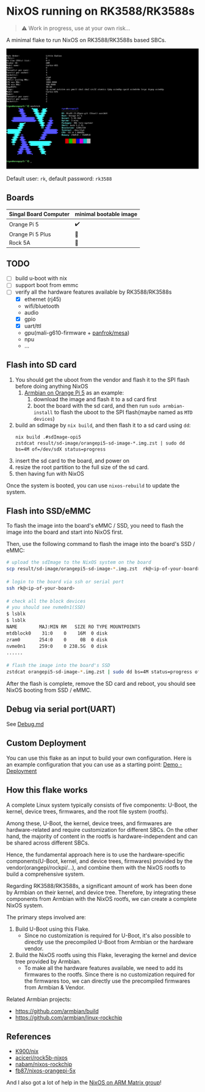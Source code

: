 # NixOS running on RK3588/RK3588s

> :warning: Work in progress, use at your own risk...

A minimal flake to run NixOS on RK3588/RK3588s based SBCs.

![](_img/nixos-on-orangepi5.webp)


Default user: `rk`, default password: `rk3588`

## Boards

| Singal Board Computer | minimal bootable image | 
| --------------------- | ---------------------- | 
| Orange Pi 5           | :heavy_check_mark:     | 
| Orange Pi 5 Plus      | :no_entry_sign:        | 
| Rock 5A               | :no_entry_sign:        | 

## TODO

- [ ] build u-boot with nix
- [ ] support boot from emmc
- [ ] verify all the hardware features available by RK3588/RK3588s
  - [x] ethernet (rj45)
  - wifi/bluetooth
  - audio
  - [x] gpio
  - [x] uart/ttl
  - gpu(mali-g610-firmware + [panfrok/mesa](https://gitlab.com/panfork/mesa))
  - npu
  - ...

## Flash into SD card

1. You should get the uboot from the vendor and flash it to the SPI flash before doing anything NixOS
   1. [Armbian on Orange Pi 5](https://www.armbian.com/orange-pi-5/) as an example:
      1. download the image and flash it to a sd card first
      2. boot the board with the sd card, and then run `sudo armbian-install` to flash the uboot to the SPI flash(maybe named as `MTD devices`)
2. build an sdImage by `nix build`, and then flash it to a sd card using `dd`:
   ```shell
   nix build .#sdImage-opi5
   zstdcat result/sd-image/orangepi5-sd-image-*.img.zst | sudo dd bs=4M of=/dev/sdX status=progress
   ```
3. insert the sd card to the board, and power on
4. resize the root partition to the full size of the sd card.
5. then having fun with NixOS

Once the system is booted, you can use `nixos-rebuild` to update the system.

## Flash into SSD/eMMC

To flash the image into the board's eMMC / SSD, you need to flash the image into the board and start into NixOS first.

Then, use the following command to flash the image into the board's SSD / eMMC:

```bash
# upload the sdImage to the NixOS system on the board
scp result/sd-image/orangepi5-sd-image-*.img.zst  rk@<ip-of-your-board>:~/

# login to the board via ssh or serial port
ssh rk@<ip-of-your-board>

# check all the block devices
# you should see nvme0n1(SSD)
$ lsblk
$ lsblk
NAME        MAJ:MIN RM   SIZE RO TYPE MOUNTPOINTS
mtdblock0    31:0    0    16M  0 disk 
zram0       254:0    0     0B  0 disk 
nvme0n1     259:0    0 238.5G  0 disk 
......

# flash the image into the board's SSD
zstdcat orangepi5-sd-image-*.img.zst | sudo dd bs=4M status=progress of=/dev/nvme0n1
```

After the flash is complete, remove the SD card and reboot, you should see NixOS booting from SSD / eMMC.

## Debug via serial port(UART)

See [Debug.md](./Debug.md)

## Custom Deployment

You can use this flake as an input to build your own configuration.
Here is an example configuration that you can use as a starting point: [Demo - Deployment](./demo)


## How this flake works

A complete Linux system typically consists of five components: U-Boot, the kernel, device trees, firmwares, and the root file system (rootfs).

Among these, U-Boot, the kernel, device trees, and firmwares are hardware-related and require customization for different SBCs.
On the other hand, the majority of content in the rootfs is hardware-independent and can be shared across different SBCs.

Hence, the fundamental approach here is to use the hardware-specific components(U-Boot, kernel, and device trees, firmwares) provided by the vendor(orangepi/rockpi/...), and combine them with the NixOS rootfs to build a comprehensive system.

Regarding RK3588/RK3588s, a significant amount of work has been done by Armbian on their kernel, and device tree.
Therefore, by integrating these components from Armbian with the NixOS rootfs, we can create a complete NixOS system.

The primary steps involved are:

1. Build U-Boot using this Flake.
   - Since no customization is required for U-Boot, it's also possible to directly use the precompiled U-Boot from Armbian or the hardware vendor.
2. Build the NixOS rootfs using this Flake, leveraging the kernel and device tree provided by Armbian.
   - To make all the hardware features available, we need to add its firmwares to the rootfs. Since there is no customization required for the firmwares too, we can directly use the precompiled firmwares from Armbian & Vendor.

Related Armbian projects:

- <https://github.com/armbian/build>
- <https://github.com/armbian/linux-rockchip>

## References

- [K900/nix](https://gitlab.com/K900/nix)
- [aciceri/rock5b-nixos](https://github.com/aciceri/rock5b-nixos)
- [nabam/nixos-rockchip](https://github.com/nabam/nixos-rockchip)
- [fb87/nixos-orangepi-5x](https://github.com/fb87/nixos-orangepi-5x)

And I also got a lot of help in the [NixOS on ARM Matrix group](https://matrix.to/#/#nixos-on-arm:nixos.org)!
